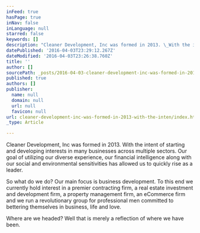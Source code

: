 ```yaml
---
inFeed: true
hasPage: true
inNav: false
inLanguage: null
starred: false
keywords: []
description: "Cleaner Development, Inc was formed in 2013. \_With the intent of starting and developing interests in many businesses across multiple sectors. \_Our goal of utilizing our diverse experience, our financial intelligence along with our social and environmental sensitivities has allowed us to quickly rise as a leader. \_"
datePublished: '2016-04-03T23:29:12.267Z'
dateModified: '2016-04-03T23:26:38.760Z'
title: ''
author: []
sourcePath: _posts/2016-04-03-cleaner-development-inc-was-formed-in-2013-with-the-inten.md
published: true
authors: []
publisher:
  name: null
  domain: null
  url: null
  favicon: null
url: cleaner-development-inc-was-formed-in-2013-with-the-inten/index.html
_type: Article

---
```

Cleaner Development, Inc was formed in 2013\.  With the intent of starting and developing interests in many businesses across multiple sectors.  Our goal of utilizing our diverse experience, our financial intelligence along with our social and environmental sensitivities has allowed us to quickly rise as a leader.  

So what do we do? Our main focus is business development.  To this end we currently hold interest in a premier contracting firm, a real estate investment and development firm, a property management firm, an eCommerce firm and we run a revolutionary group for professional men committed  to bettering themselves in business, life and love. 

Where are we headed?  Well that is merely a reflection of where we have been.